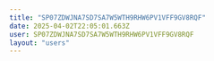 ```yaml
---
title: "SP07ZDWJNA7SD7SA7W5WTH9RHW6PV1VFF9GV8RQF"
date: 2025-04-02T22:05:01.663Z
user: SP07ZDWJNA7SD7SA7W5WTH9RHW6PV1VFF9GV8RQF
layout: "users"
---
```

    